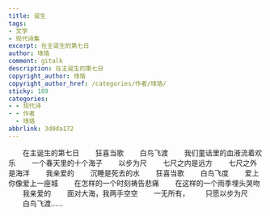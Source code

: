 ```yaml
---
title: 诞生
tags:
- 文学
- 现代诗集
excerpt: 在主诞生的第七日
author: 琭珞
comment: gitalk
description: 在主诞生的第七日
copyright_author: 琭珞
copyright_author_href: /categories/作者/琭珞/
sticky: 189
categories:
- - 现代诗
- - 作者
  - 琭珞
abbrlink: 3d0da172
---
```


&emsp;&emsp;在主诞生的第七日
&emsp;&emsp;狂喜当歌
&emsp;&emsp;白鸟飞渡
&emsp;&emsp;我们童话里的血液流着欢乐
&emsp;&emsp;一个春天里的十个海子
&emsp;&emsp;以步为尺
&emsp;&emsp;七尺之内是远方
&emsp;&emsp;七尺之外是海洋
&emsp;&emsp;我亲爱的
&emsp;&emsp;沉睡是死去的水
&emsp;&emsp;狂喜当歌
&emsp;&emsp;白鸟飞度
&emsp;&emsp;爱上你像爱上一座城
&emsp;&emsp;在怎样的一个时刻祷告悲痛
&emsp;&emsp;在这样的一个雨季埋头哭吻
&emsp;&emsp;我亲爱的
&emsp;&emsp;面对大海，我两手空空
&emsp;&emsp;一无所有，
&emsp;&emsp;只愿以步为尺
&emsp;&emsp;白鸟飞渡……
